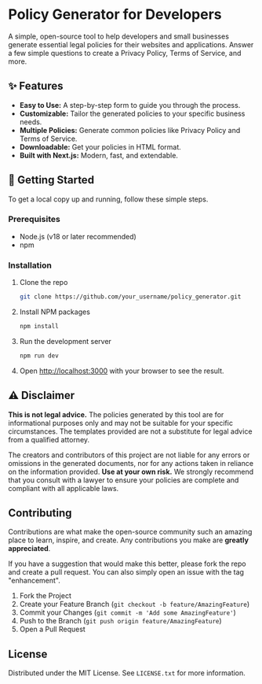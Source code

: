 # Policy Generator for Developers

A simple, open-source tool to help developers and small businesses generate essential legal policies for their websites and applications. Answer a few simple questions to create a Privacy Policy, Terms of Service, and more.

## ✨ Features

- **Easy to Use:** A step-by-step form to guide you through the process.
- **Customizable:** Tailor the generated policies to your specific business needs.
- **Multiple Policies:** Generate common policies like Privacy Policy and Terms of Service.
- **Downloadable:** Get your policies in HTML format.
- **Built with Next.js:** Modern, fast, and extendable.

## 🚀 Getting Started

To get a local copy up and running, follow these simple steps.

### Prerequisites

- Node.js (v18 or later recommended)
- npm

### Installation

1. Clone the repo
   ```sh
   git clone https://github.com/your_username/policy_generator.git
   ```
2. Install NPM packages
   ```sh
   npm install
   ```
3. Run the development server
   ```sh
   npm run dev
   ```
4. Open [http://localhost:3000](http://localhost:3000) with your browser to see the result.

## ⚠️ Disclaimer

**This is not legal advice.** The policies generated by this tool are for informational purposes only and may not be suitable for your specific circumstances. The templates provided are not a substitute for legal advice from a qualified attorney.

The creators and contributors of this project are not liable for any errors or omissions in the generated documents, nor for any actions taken in reliance on the information provided. **Use at your own risk.** We strongly recommend that you consult with a lawyer to ensure your policies are complete and compliant with all applicable laws.

## Contributing

Contributions are what make the open-source community such an amazing place to learn, inspire, and create. Any contributions you make are **greatly appreciated**.

If you have a suggestion that would make this better, please fork the repo and create a pull request. You can also simply open an issue with the tag "enhancement".

1. Fork the Project
2. Create your Feature Branch (`git checkout -b feature/AmazingFeature`)
3. Commit your Changes (`git commit -m 'Add some AmazingFeature'`)
4. Push to the Branch (`git push origin feature/AmazingFeature`)
5. Open a Pull Request

## License

Distributed under the MIT License. See `LICENSE.txt` for more information.
